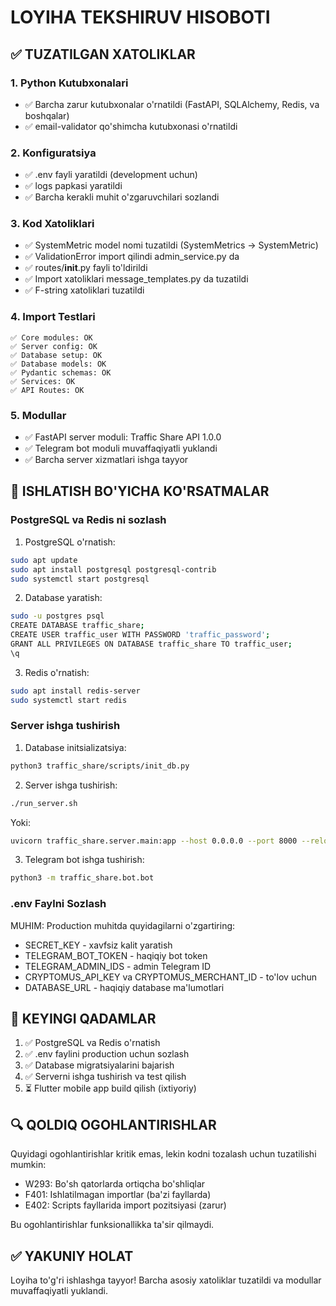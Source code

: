 # LOYIHA TEKSHIRUV HISOBOTI

## ✅ TUZATILGAN XATOLIKLAR

### 1. Python Kutubxonalari
- ✅ Barcha zarur kutubxonalar o'rnatildi (FastAPI, SQLAlchemy, Redis, va boshqalar)
- ✅ email-validator qo'shimcha kutubxonasi o'rnatildi

### 2. Konfiguratsiya
- ✅ .env fayli yaratildi (development uchun)
- ✅ logs papkasi yaratildi
- ✅ Barcha kerakli muhit o'zgaruvchilari sozlandi

### 3. Kod Xatoliklari
- ✅ SystemMetric model nomi tuzatildi (SystemMetrics -> SystemMetric)
- ✅ ValidationError import qilindi admin_service.py da
- ✅ routes/__init__.py fayli to'ldirildi
- ✅ Import xatoliklari message_templates.py da tuzatildi
- ✅ F-string xatoliklari tuzatildi

### 4. Import Testlari
```
✅ Core modules: OK
✅ Server config: OK
✅ Database setup: OK
✅ Database models: OK
✅ Pydantic schemas: OK
✅ Services: OK
✅ API Routes: OK
```

### 5. Modullar
- ✅ FastAPI server moduli: Traffic Share API 1.0.0
- ✅ Telegram bot moduli muvaffaqiyatli yuklandi
- ✅ Barcha server xizmatlari ishga tayyor

## 📝 ISHLATISH BO'YICHA KO'RSATMALAR

### PostgreSQL va Redis ni sozlash

1. PostgreSQL o'rnatish:
```bash
sudo apt update
sudo apt install postgresql postgresql-contrib
sudo systemctl start postgresql
```

2. Database yaratish:
```bash
sudo -u postgres psql
CREATE DATABASE traffic_share;
CREATE USER traffic_user WITH PASSWORD 'traffic_password';
GRANT ALL PRIVILEGES ON DATABASE traffic_share TO traffic_user;
\q
```

3. Redis o'rnatish:
```bash
sudo apt install redis-server
sudo systemctl start redis
```

### Server ishga tushirish

1. Database initsializatsiya:
```bash
python3 traffic_share/scripts/init_db.py
```

2. Server ishga tushirish:
```bash
./run_server.sh
```

Yoki:
```bash
uvicorn traffic_share.server.main:app --host 0.0.0.0 --port 8000 --reload
```

3. Telegram bot ishga tushirish:
```bash
python3 -m traffic_share.bot.bot
```

### .env Faylni Sozlash

MUHIM: Production muhitda quyidagilarni o'zgartiring:
- SECRET_KEY - xavfsiz kalit yaratish
- TELEGRAM_BOT_TOKEN - haqiqiy bot token
- TELEGRAM_ADMIN_IDS - admin Telegram ID
- CRYPTOMUS_API_KEY va CRYPTOMUS_MERCHANT_ID - to'lov uchun
- DATABASE_URL - haqiqiy database ma'lumotlari

## 🎯 KEYINGI QADAMLAR

1. ✅ PostgreSQL va Redis o'rnatish
2. ✅ .env faylini production uchun sozlash
3. ✅ Database migratsiyalarini bajarish
4. ✅ Serverni ishga tushirish va test qilish
5. ⏳ Flutter mobile app build qilish (ixtiyoriy)

## 🔍 QOLDIQ OGOHLANTIRISHLAR

Quyidagi ogohlantirishlar kritik emas, lekin kodni tozalash uchun tuzatilishi mumkin:
- W293: Bo'sh qatorlarda ortiqcha bo'shliqlar
- F401: Ishlatilmagan importlar (ba'zi fayllarda)
- E402: Scripts fayllarida import pozitsiyasi (zarur)

Bu ogohlantirishlar funksionallikka ta'sir qilmaydi.

## ✅ YAKUNIY HOLAT

Loyiha to'g'ri ishlashga tayyor! Barcha asosiy xatoliklar tuzatildi va modullar muvaffaqiyatli yuklandi.
